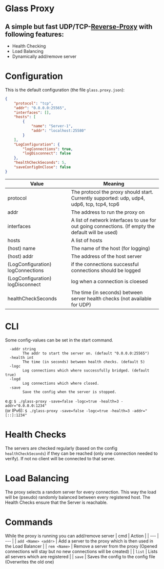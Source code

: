 # Glass Proxy
## A simple but fast UDP/TCP-[Reverse-Proxy](https://en.wikipedia.org/wiki/Reverse_proxy) with following features:

 - Health Checking
 - Load Balancing
 - Dynamically add/remove server

# Configuration
This is the default configuration (the file `glass.proxy.json`):
```json
{
    "protocol": "tcp",
    "addr": "0.0.0.0:25565",
    "interfaces": [],
    "hosts": [
        {
            "name": "Server-1",
            "addr": "localhost:25580"
        }
    ],
    "LogConfiguration": {
        "logConnections": true,
        "logDisconnect": false
    },
    "healthCheckSeconds": 5,
    "saveConfigOnClose": false
}
```

| Value | Meaning |
| --- | --- |
| protocol | The protocol the proxy should start. Currently supported: udp, udp4, udp6, tcp, tcp4, tcp6 |
| addr | The address to run the proxy on |
| interfaces | A list of network interfaces to use for out going connections. (If empty the default will be used) |
| hosts | A list of hosts |
| (host) name | The name of the host  (for logging)
| (host) addr | The address of the host server
| (LogConfiguration) logConnections | if the connections successful connections should be logged
| (LogConfiguration) logDisconnect | log when a connection is cloesed
| healthCheckSeconds | The time (in seconds) between server health checks (not available for UDP)

# CLI
Some config-values can be set in the start command.
```
  -addr string
        The addr to start the server on. (default "0.0.0.0:25565")      
  -health int
        The time (in seconds) between health checks. (default 5)        
  -logc
        Log connections which where successfully bridged. (default true)
  -logd
        Log connections which where closed.
  -save
        Save the config when the server is stopped.
```
e.g: `$ ./glass-proxy -save=false -logc=true -health=3 -addr="0.0.0.0:1234"`  
(or IPv6): `$ ./glass-proxy -save=false -logc=true -health=3 -addr="[::]:1234"`


# Health Checks
The servers are checked regularly (based on the config `healthCheckSeconds`) if they can be reached (only one connection needed to verify). If not no client will be connected to that server.

# Load Balancing
The proxy selects a random server for every connection. This way the load will be (pseudo) randomly balanced between every registered host. The Health Checks ensure that the Server is reachable.

# Commands
While the proxy is running you can add/remove server
| cmd | Action |
| --- | --- |
| `add <Name> <addr>` | Add a server to the proxy which is then used in the Load Balancer |
| `rem <Name>` | Remove a server from the proxy (Opened connections will stay but no new connections will be created) |
| `list` | Lists all servers which are registered |
| `save` | Saves the config to the config file (Overwrites the old one)